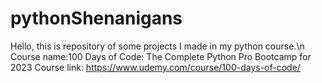 # pythonShenanigans
Hello, this is repository of some projects I made in my python course.\n
Course name:100 Days of Code: The Complete Python Pro Bootcamp for 2023
Course link: https://www.udemy.com/course/100-days-of-code/
